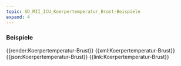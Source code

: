 ```yaml
---
topic: SD_MII_ICU_Koerpertemperatur_Brust-Beispiele
expand: 4
---
```

### Beispiele


<tabs>
    <tab title="Übersicht">      
        {{render:Koerpertemperatur-Brust}}
    </tab>
    <tab title="XML">      
        {{xml:Koerpertemperatur-Brust}}
    </tab>
    <tab title="JSON">
        {{json:Koerpertemperatur-Brust}}
    </tab>
    <tab title="Link">
        {{link:Koerpertemperatur-Brust}}
    </tab>
</tabs>
